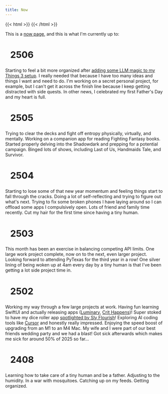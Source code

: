 ```yaml
---
title: Now
---
```


{{< html >}}
    <style>
        h2 {
            font-size: 1.8rem;
            border-left: 4px solid var(--text);;
            padding-left: 1rem;
        }
    </style>
{{< /html >}}

This is a [now page](https://nownownow.com/about), and this is what I'm currently up to:

## 2506

Starting to feel a bit more organized after [adding some LLM magic to my Things 3 setup](https://fosstodon.org/@djpeacher/114630351145702810). I really needed that because I have too many ideas and things I want and need to do. I'm working on a secret personal project, for example, but I can't get it across the finish line because I keep getting distracted with side quests. In other news, I celebrated my first Father's Day and my heart is full.

## 2505

Trying to clear the decks and fight off entropy physically, virtually, and mentally. Working on a companion app for reading Fighting Fantasy books. Started properly delving into the Shadowdark and prepping for a potential campaign. Binged lots of shows, including Last of Us, Handmaids Tale, and Survivor.

## 2504

Starting to lose some of that new year momentum and feeling things start to fall through the cracks. Doing a lot of self-reflecting and trying to figure out what's next. Trying to fix some broken phones I have laying around so I can offload some apps I compulsively open. Lots of friend and family time recently. Cut my hair for the first time since having a tiny human.

## 2503

This month has been an exercise in balancing competing API limits. One large work project complete, now on to the next, even larger project. Looking forward to attending PyTexas for the third year in a row! One silver lining of being woken up at 4am every day by a tiny human is that I've been getting a lot side project time in.

## 2502

Working my way through a few large projects at work. Having fun learning SwiftUI and actually releasing apps ([Luminary](https://apps.apple.com/app/id6737578148), [Crit Happens](https://apps.apple.com/us/app/crit-happens-dice-roller/id1550370579))! Super stoked to have my dice roller app [spotlighted by Sly Flourish](https://youtu.be/5emXJhpZjDY?t=503)! Exploring AI coding tools like [Cursor](https://www.cursor.com/) and honestly really impressed. Enjoying the speed boost of upgrading from an M1 to an M4 Mac. My wife and I were part of our best friends wedding party and we had a blast! Got sick afterwards which makes me sick for around 50% of 2025 so far...

## 2408

Learning how to take care of a tiny human and be a father. Adjusting to the humidity. In a war with mosquitoes. Catching up on my feeds. Getting organized.
